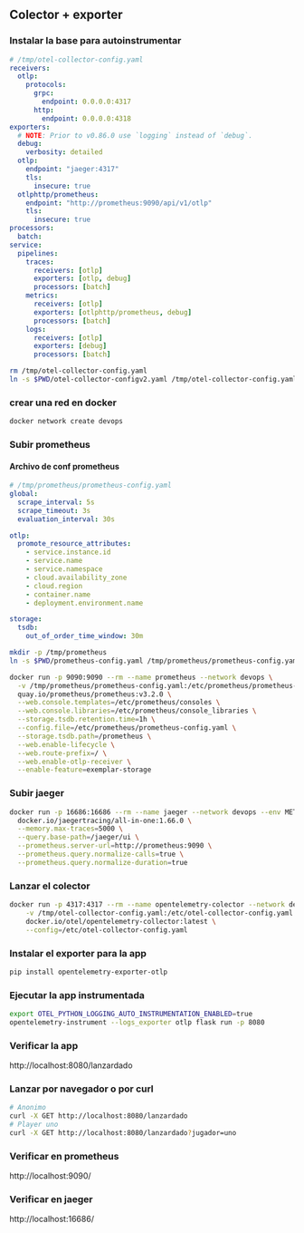 
## Colector + exporter

### Instalar la base para autoinstrumentar
```yaml
# /tmp/otel-collector-config.yaml
receivers:
  otlp:
    protocols:
      grpc:
        endpoint: 0.0.0.0:4317
      http:
        endpoint: 0.0.0.0:4318
exporters:
  # NOTE: Prior to v0.86.0 use `logging` instead of `debug`.
  debug:
    verbosity: detailed
  otlp:
    endpoint: "jaeger:4317"
    tls:
      insecure: true
  otlphttp/prometheus:
    endpoint: "http://prometheus:9090/api/v1/otlp"
    tls:
      insecure: true
processors:
  batch:
service:
  pipelines:
    traces:
      receivers: [otlp]
      exporters: [otlp, debug]
      processors: [batch]
    metrics:
      receivers: [otlp]
      exporters: [otlphttp/prometheus, debug]
      processors: [batch]
    logs:
      receivers: [otlp]
      exporters: [debug]
      processors: [batch]
```

```bash
rm /tmp/otel-collector-config.yaml
ln -s $PWD/otel-collector-configv2.yaml /tmp/otel-collector-config.yaml
```

### crear una red en docker
```bash
docker network create devops
```

### Subir prometheus

#### Archivo de conf prometheus
```yaml
# /tmp/prometheus/prometheus-config.yaml
global:
  scrape_interval: 5s
  scrape_timeout: 3s
  evaluation_interval: 30s

otlp:
  promote_resource_attributes:
    - service.instance.id
    - service.name
    - service.namespace
    - cloud.availability_zone
    - cloud.region
    - container.name
    - deployment.environment.name

storage:
  tsdb:
    out_of_order_time_window: 30m
```

```bash
mkdir -p /tmp/prometheus
ln -s $PWD/prometheus-config.yaml /tmp/prometheus/prometheus-config.yaml

docker run -p 9090:9090 --rm --name prometheus --network devops \
  -v /tmp/prometheus/prometheus-config.yaml:/etc/prometheus/prometheus-config.yaml \
  quay.io/prometheus/prometheus:v3.2.0 \
  --web.console.templates=/etc/prometheus/consoles \
  --web.console.libraries=/etc/prometheus/console_libraries \
  --storage.tsdb.retention.time=1h \
  --config.file=/etc/prometheus/prometheus-config.yaml \
  --storage.tsdb.path=/prometheus \
  --web.enable-lifecycle \
  --web.route-prefix=/ \
  --web.enable-otlp-receiver \
  --enable-feature=exemplar-storage
```

### Subir jaeger
```bash
docker run -p 16686:16686 --rm --name jaeger --network devops --env METRICS_STORAGE_TYPE=prometheus \
  docker.io/jaegertracing/all-in-one:1.66.0 \
  --memory.max-traces=5000 \
  --query.base-path=/jaeger/ui \
  --prometheus.server-url=http://prometheus:9090 \
  --prometheus.query.normalize-calls=true \
  --prometheus.query.normalize-duration=true
```

### Lanzar el colector
```bash
docker run -p 4317:4317 --rm --name opentelemetry-colector --network devops \
    -v /tmp/otel-collector-config.yaml:/etc/otel-collector-config.yaml \
    docker.io/otel/opentelemetry-collector:latest \
    --config=/etc/otel-collector-config.yaml
```


### Instalar el exporter para la app
```bash
pip install opentelemetry-exporter-otlp
```

### Ejecutar la app instrumentada
```bash
export OTEL_PYTHON_LOGGING_AUTO_INSTRUMENTATION_ENABLED=true
opentelemetry-instrument --logs_exporter otlp flask run -p 8080
```


### Verificar la app
http://localhost:8080/lanzardado

### Lanzar por navegador o por curl
```bash
# Anonimo
curl -X GET http://localhost:8080/lanzardado
# Player uno
curl -X GET http://localhost:8080/lanzardado?jugador=uno
```

### Verificar en prometheus
http://localhost:9090/

### Verificar en jaeger
http://localhost:16686/
